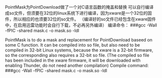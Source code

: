 PointMask为PointDownload做了一个对C语言函数的掩盖和替换
可以自行编译成so文件，但须要在32位的linux系统下进行编译，因为xware是一个32位的固件，所以相应的也须要32位的so文件。
（编译好的so文件已经包含在xware固件中，在启用迅雷功能时会自行下载，不必再另外编译）
编译命令：
###gcc -Wall -fPIC -shared mask.c -o mask.so -ldl

PointMask is to do a mask and replacement for PointDownload baseed on some C function.
It can be compiled into so file, but also need to be compiled in 32-bit Linux systems, because the xware is a 32-bit firmware, so the corresponding also requires a 32-bit so file.
(The compiled so file has been included in the xware firmware, it will be downloaded with enabling Thunder, do not need another compilation)
Compile command:
###gcc -Wall -fPIC -shared mask.c -o mask.so -ldl
